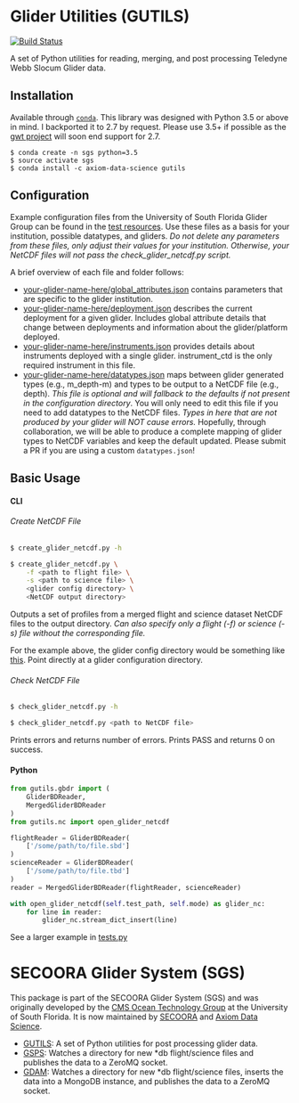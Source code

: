 # Glider Utilities (GUTILS)

[![Build Status](https://travis-ci.org/SECOORA/GUTILS.svg?branch=master)](https://travis-ci.org/SECOORA/GUTILS)

A set of Python utilities for reading, merging, and post processing Teledyne Webb Slocum Glider data.


## Installation

Available through [`conda`](http://conda.pydata.org/docs/install/quick.html). This library was designed with Python 3.5 or above in mind. I backported it to 2.7 by request. Please use 3.5+ if possible as the [gwt project](https://github.com/TEOS-10/GSW-Python) will soon end support for 2.7.

```
$ conda create -n sgs python=3.5
$ source activate sgs
$ conda install -c axiom-data-science gutils
```


## Configuration

Example configuration files from the University of South Florida Glider Group can be found in the [test resources](https://github.com/axiom-data-science/GUTILS/tree/master/tests/resources/usf-bass).  Use these files as a basis for your institution, possible datatypes, and gliders.  *Do not delete any parameters from these files, only adjust their values for your institution.  Otherwise, your NetCDF files will not pass the check_glider_netcdf.py script.*

A brief overview of each file and folder follows:

* [your-glider-name-here/global_attributes.json](https://github.com/axiom-data-science/GUTILS/blob/master/tests/resources/usf-bass/global_attributes.json) contains parameters that are specific to the glider institution.
* [your-glider-name-here/deployment.json](https://github.com/axiom-data-science/GUTILS/blob/master/tests/resources/usf-bass/deployment.json) describes the current deployment for a given glider.  Includes global attribute details that change between deployments and information about the glider/platform deployed.
* [your-glider-name-here/instruments.json](https://github.com/axiom-data-science/GUTILS/blob/master/tests/resources/usf-bass/instruments.json) provides details about instruments deployed with a single glider.  instrument_ctd is the only required instrument in this file.
* [your-glider-name-here/datatypes.json](https://github.com/axiom-data-science/GUTILS/blob/master/tests/resources/usf-bass/datatypes.json) maps between glider generated types (e.g., m_depth-m) and types to be output to a NetCDF file (e.g., depth). *This file is optional and will fallback to the defaults if not present in the configuration directory*. You will only need to edit this file if you need to add datatypes to the NetCDF files.  *Types in here that are not produced by your glider will NOT cause errors.*  Hopefully, through collaboration, we will be able to produce a complete mapping of glider types to NetCDF variables and keep the default updated. Please submit a PR if you are using a custom `datatypes.json`!

## Basic Usage

#### CLI

###### Create NetCDF File

```bash
$ create_glider_netcdf.py -h
```

```bash
$ create_glider_netcdf.py \
    -f <path to flight file> \
    -s <path to science file> \
    <glider config directory> \
    <NetCDF output directory>
```

Outputs a set of profiles from a merged flight and science dataset NetCDF files to the output directory.  *Can also specify only a flight (-f) or science (-s) file without the corresponding file.*

For the example above, the glider config directory would be something like [this](https://github.com/axiom-data-science/GUTILS/tree/master/tests/resources/usf-bass).  Point directly at a glider configuration directory.

###### Check NetCDF File

```bash
$ check_glider_netcdf.py -h
```

```bash
$ check_glider_netcdf.py <path to NetCDF file>
```

Prints errors and returns number of errors.  Prints PASS and returns 0 on success.


#### Python

```python
from gutils.gbdr import (
    GliderBDReader,
    MergedGliderBDReader
)
from gutils.nc import open_glider_netcdf

flightReader = GliderBDReader(
    ['/some/path/to/file.sbd']
)
scienceReader = GliderBDReader(
    ['/some/path/to/file.tbd']
)
reader = MergedGliderBDReader(flightReader, scienceReader)

with open_glider_netcdf(self.test_path, self.mode) as glider_nc:
    for line in reader:
        glider_nc.stream_dict_insert(line)
```

See a larger example in [tests.py](https://github.com/axiom-data-science/GUTILS/blob/master/tests/test_nc.py)



# SECOORA Glider System (SGS)

This package is part of the SECOORA Glider System (SGS) and was originally developed by the [CMS Ocean Technology Group](http://www.marine.usf.edu/COT/) at the University of South Florida. It is now maintained by [SECOORA](http://secoora.org) and [Axiom Data Science](http://axiomdatascience.com).

* [GUTILS](https://github.com/axiom-data-science/GUTILS): A set of Python utilities for post processing glider data.
* [GSPS](https://github.com/axiom-data-science/GSPS): Watches a directory for new *db flight/science files and publishes the data to a ZeroMQ socket.
* [GDAM](https://github.com/axiom-data-science/GDAM): Watches a directory for new *db flight/science files, inserts the data into a MongoDB instance, and publishes the data to a ZeroMQ socket.
